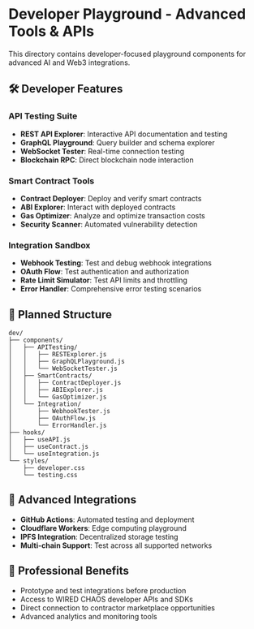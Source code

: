 # Developer Playground - Advanced Tools & APIs

This directory contains developer-focused playground components for advanced AI and Web3 integrations.

## 🛠️ Developer Features

### API Testing Suite
- **REST API Explorer**: Interactive API documentation and testing
- **GraphQL Playground**: Query builder and schema explorer
- **WebSocket Tester**: Real-time connection testing
- **Blockchain RPC**: Direct blockchain node interaction

### Smart Contract Tools
- **Contract Deployer**: Deploy and verify smart contracts
- **ABI Explorer**: Interact with deployed contracts
- **Gas Optimizer**: Analyze and optimize transaction costs
- **Security Scanner**: Automated vulnerability detection

### Integration Sandbox
- **Webhook Testing**: Test and debug webhook integrations
- **OAuth Flow**: Test authentication and authorization
- **Rate Limit Simulator**: Test API limits and throttling
- **Error Handler**: Comprehensive error testing scenarios

## 📁 Planned Structure

```
dev/
├── components/
│   ├── APITesting/
│   │   ├── RESTExplorer.js
│   │   ├── GraphQLPlayground.js
│   │   └── WebSocketTester.js
│   ├── SmartContracts/
│   │   ├── ContractDeployer.js
│   │   ├── ABIExplorer.js
│   │   └── GasOptimizer.js
│   └── Integration/
│       ├── WebhookTester.js
│       ├── OAuthFlow.js
│       └── ErrorHandler.js
├── hooks/
│   ├── useAPI.js
│   ├── useContract.js
│   └── useIntegration.js
└── styles/
    ├── developer.css
    └── testing.css
```

## 🔧 Advanced Integrations

- **GitHub Actions**: Automated testing and deployment
- **Cloudflare Workers**: Edge computing playground
- **IPFS Integration**: Decentralized storage testing
- **Multi-chain Support**: Test across all supported networks

## 💼 Professional Benefits

- Prototype and test integrations before production
- Access to WIRED CHAOS developer APIs and SDKs
- Direct connection to contractor marketplace opportunities
- Advanced analytics and monitoring tools
